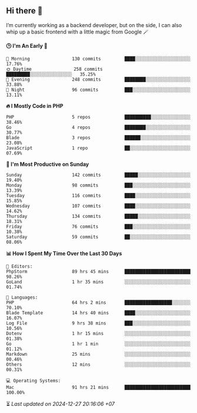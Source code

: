 ## Hi there 👋
I’m currently working as a backend developer, but on the side, I can also whip up a basic frontend with a little magic from Google 🪄

<!--START_SECTION:readme-stats-->
**🕒 I'm An Early 🐤**

```text
🌅 Morning                130 commits         ████░░░░░░░░░░░░░░░░░░░░░   17.76%
🌞 Daytime                258 commits         █████████░░░░░░░░░░░░░░░░   35.25%
🌆 Evening                248 commits         ████████░░░░░░░░░░░░░░░░░   33.88%
🌙 Night                  96 commits          ███░░░░░░░░░░░░░░░░░░░░░░   13.11%
```

**🔥 I Mostly Code in PHP**

```text
PHP                      5 repos             ██████████░░░░░░░░░░░░░░░   38.46%
Go                       4 repos             ████████░░░░░░░░░░░░░░░░░   30.77%
Blade                    3 repos             ██████░░░░░░░░░░░░░░░░░░░   23.08%
JavaScript               1 repo              ██░░░░░░░░░░░░░░░░░░░░░░░   07.69%
```

**📅 I'm Most Productive on Sunday**

```text
Sunday                   142 commits         █████░░░░░░░░░░░░░░░░░░░░   19.40%
Monday                   98 commits          ███░░░░░░░░░░░░░░░░░░░░░░   13.39%
Tuesday                  116 commits         ████░░░░░░░░░░░░░░░░░░░░░   15.85%
Wednesday                107 commits         ████░░░░░░░░░░░░░░░░░░░░░   14.62%
Thursday                 134 commits         █████░░░░░░░░░░░░░░░░░░░░   18.31%
Friday                   76 commits          ███░░░░░░░░░░░░░░░░░░░░░░   10.38%
Saturday                 59 commits          ██░░░░░░░░░░░░░░░░░░░░░░░   08.06%
```

**📊 How I Spent My Time Over the Last 30 Days**

```text
📝 Editors:
PhpStorm                 89 hrs 45 mins      █████████████████████████   98.26%
GoLand                   1 hr 35 mins        ░░░░░░░░░░░░░░░░░░░░░░░░░   01.74%

💬 Languages:
PHP                      64 hrs 2 mins       ██████████████████░░░░░░░   70.10%
Blade Template           14 hrs 40 mins      ████░░░░░░░░░░░░░░░░░░░░░   16.07%
Log File                 9 hrs 38 mins       ███░░░░░░░░░░░░░░░░░░░░░░   10.56%
Dotenv                   1 hr 15 mins        ░░░░░░░░░░░░░░░░░░░░░░░░░   01.38%
Go                       1 hr 1 min          ░░░░░░░░░░░░░░░░░░░░░░░░░   01.12%
Markdown                 25 mins             ░░░░░░░░░░░░░░░░░░░░░░░░░   00.46%
Others                   12 mins             ░░░░░░░░░░░░░░░░░░░░░░░░░   00.31%

💻 Operating Systems:
Mac                      91 hrs 21 mins      █████████████████████████   100.00%
```



⏳ *Last updated on 2024-12-27 20:16:06 +07*
<!--END_SECTION:readme-stats-->

